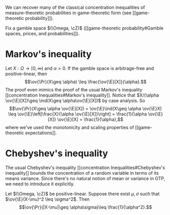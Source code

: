 We can recover many of the classical concentration inequalities of measure-theoretic probabilities in game-theoretic form (see [[game-theoretic probability]]).  

Fix a gamble space $(\Omega, \cZ)$ ([[game-theoretic probability#Gamble spaces, prices, and probabilities]]).  

# Markov's inequality 

Let $X:\Omega\to[0,\infty)$ and $\alpha>0$. If the gamble space is arbitrage-free and positive-linear, then  
$$\ov{\Pr}(X\geq \alpha) \leq \frac{\ov{\E}[X]}{\alpha}.$$
The proof even mimics the proof of the usual Markov's inequality [[concentration Inequalities#Markov's inequality]].  Notice that $X/(\alpha \ov{\E}[X])\geq \ind(X\geq \alpha\ov{\E}[X])$ by case analysis. So 
$$\ov{\Pr}(X\geq \alpha \ov{\E}[X]) = \ov{\E}\ind(X\geq \alpha \ov{\E}X) \leq \ov{\E}\left[\frac{X}{\alpha \ov{\E}[X]}\right] = \frac{1}{\alpha \ov{\E}[X]} \ov{\E}[X] = \frac{1}{\alpha},$$
where we've used the monotonicity and scaling properties of [[game-theoretic expectations]]. 

# Chebyshev's inequality

The usual Chebyshev's inequality [[concentration Inequalities#Chebyshev's inequality]] bounds the concentration of a random variable in terms of its means variance. Since there's no natural notion of mean or variance in GTP, we need to introduce it explicitly. 

Let $(\Omega, \cZ)$ be positive-linear. Suppose there exist $\mu,\sigma$ such that $\ov{\E}(X-\mu)^2 \leq \sigma^2$.  Then 
$$\ov{\Pr}(|X-\mu|\geq \alpha\sigma)\leq \frac{1}{\alpha^2}.$$ 



